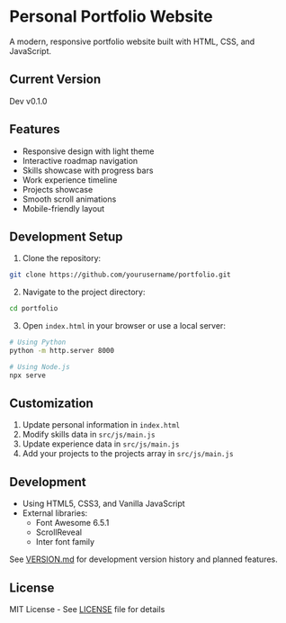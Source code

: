 # Personal Portfolio Website

A modern, responsive portfolio website built with HTML, CSS, and JavaScript.

## Current Version
Dev v0.1.0

## Features
- Responsive design with light theme
- Interactive roadmap navigation
- Skills showcase with progress bars
- Work experience timeline
- Projects showcase
- Smooth scroll animations
- Mobile-friendly layout

## Development Setup
1. Clone the repository:
```bash
git clone https://github.com/yourusername/portfolio.git
```

2. Navigate to the project directory:
```bash
cd portfolio
```

3. Open `index.html` in your browser or use a local server:
```bash
# Using Python
python -m http.server 8000

# Using Node.js
npx serve
```

## Customization
1. Update personal information in `index.html`
2. Modify skills data in `src/js/main.js`
3. Update experience data in `src/js/main.js`
4. Add your projects to the projects array in `src/js/main.js`

## Development
- Using HTML5, CSS3, and Vanilla JavaScript
- External libraries:
  - Font Awesome 6.5.1
  - ScrollReveal
  - Inter font family

See [VERSION.md](VERSION.md) for development version history and planned features.

## License
MIT License - See [LICENSE](LICENSE) file for details
